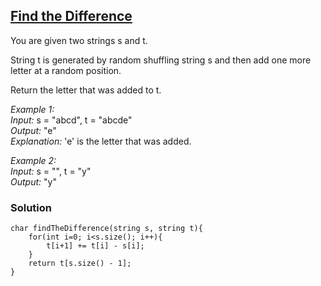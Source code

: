 ## [Find the Difference](https://leetcode.com/problems/find-the-difference/)

You are given two strings s and t.

String t is generated by random shuffling string s and then add one more letter at a random position.

Return the letter that was added to t.

*Example 1:* <br/>
*Input:* s = "abcd", t = "abcde" <br/>
*Output:* "e" <br/>
*Explanation:* 'e' is the letter that was added. 

*Example 2:* <br/>
*Input:* s = "", t = "y" <br/>
*Output:* "y" <br/>

### Solution
```
char findTheDifference(string s, string t){
    for(int i=0; i<s.size(); i++){
        t[i+1] += t[i] - s[i];
    }
    return t[s.size() - 1];
}
```